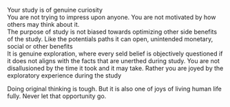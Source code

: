 Your study is of genuine curiosity  
You are not trying to impress upon anyone. You are not motivated by how others may think about it.  
The purpose of study is not biased towards optimizing other side benefits of the study. Like the potentials paths it can open, unintended monetary, social or other benefits  
It is genuine exploration, where every seld belief is objectively questioned if it does not aligns with the facts that are unerthed during study. 
You are not disallusioned by the time it took and it may take. Rather you are joyed by the exploratory experience during the study  

Doing original thinking is tough. But it is also one of joys of living human life fully. Never let that opportunity go. 
